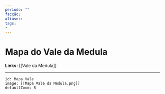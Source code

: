 ```yaml
---
período: ""
facção:
aliases:
tags:
- 
---
```


# **Mapa do Vale da Medula**
**Links:** [[Vale da Medula]]

---
``` leaflet
id: Mapa Vale
image: [[Mapa Vale da Medula.png]]
defaultZoom: 8
```